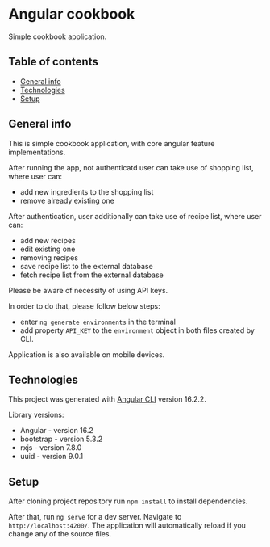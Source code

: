 # Angular cookbook
Simple cookbook application.

## Table of contents
* [General info](#general-info)
* [Technologies](#technologies)
* [Setup](#setup)

## General info
This is simple cookbook application, with core angular feature implementations.

After running the app, not authenticatd user can take use of shopping list, where user can:
* add new ingredients to the shopping list
* remove already existing one

After authentication, user additionally can take use of recipe list, where user can:
* add new recipes
* edit existing one
* removing recipes
* save recipe list to the external database
* fetch recipe list from the external database

Please be aware of necessity of using API keys.

In order to do that, please follow below steps:
* enter `ng generate environments` in the terminal
* add property `API_KEY` to the `environment` object in both files created by CLI.

Application is also available on mobile devices.

## Technologies
This project was generated with [Angular CLI](https://github.com/angular/angular-cli) version 16.2.2.

Library versions:
* Angular - version 16.2
* bootstrap - version 5.3.2
* rxjs - version 7.8.0
* uuid - version 9.0.1

## Setup
After cloning project repository run `npm install` to install dependencies.

After that, run `ng serve` for a dev server. Navigate to `http://localhost:4200/`. The application will automatically reload if you change any of the source files.
